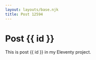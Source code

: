 ```yaml
---
layout: layouts/base.njk
title: Post 12594
---
```


# Post {{ id }}

This is post {{ id }} in my Eleventy project.
